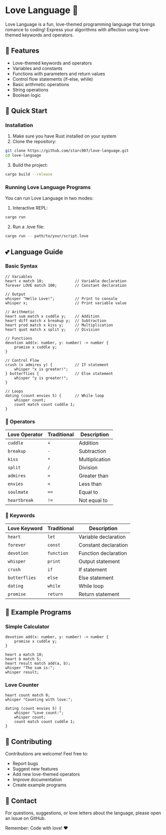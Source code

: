 # Love Language 💝

Love Language is a fun, love-themed programming language that brings romance to coding! Express your algorithms with affection using love-themed keywords and operators.

## 🌟 Features

- Love-themed keywords and operators
- Variables and constants
- Functions with parameters and return values
- Control flow statements (if-else, while)
- Basic arithmetic operations
- String operations
- Boolean logic

## 💖 Quick Start

### Installation

1. Make sure you have Rust installed on your system
2. Clone the repository:

```bash
git clone https://github.com/starc007/love-language.git
cd love-language
```

3. Build the project:

```bash
cargo build --release
```

### Running Love Language Programs

You can run Love Language in two modes:

1. Interactive REPL:

```bash
cargo run
```

2. Run a .love file:

```bash
cargo run -- path/to/your/script.love
```

## 💕 Language Guide

### Basic Syntax

```love
// Variables
heart x match 10;              // Variable declaration
forever LOVE match 100;        // Constant declaration

// Output
whisper "Hello Love!";         // Print to console
whisper x;                     // Print variable value

// Arithmetic
heart sum match x cuddle y;    // Addition
heart diff match x breakup y;  // Subtraction
heart prod match x kiss y;     // Multiplication
heart quot match x split y;    // Division

// Functions
devotion add(x: number, y: number) -> number {
    promise x cuddle y;
}

// Control Flow
crush (x admires y) {          // If statement
    whisper "x is greater!";
} butterflies {                // Else statement
    whisper "y is greater!";
}

// Loops
dating (count envies 5) {      // While loop
    whisper count;
    count match count cuddle 1;
}
```

### 💝 Operators

| Love Operator | Traditional | Description    |
| ------------- | ----------- | -------------- |
| `cuddle`      | `+`         | Addition       |
| `breakup`     | `-`         | Subtraction    |
| `kiss`        | `*`         | Multiplication |
| `split`       | `/`         | Division       |
| `admires`     | `>`         | Greater than   |
| `envies`      | `<`         | Less than      |
| `soulmate`    | `==`        | Equal to       |
| `heartbreak`  | `!=`        | Not equal to   |

### 🎯 Keywords

| Love Keyword  | Traditional | Description          |
| ------------- | ----------- | -------------------- |
| `heart`       | `let`       | Variable declaration |
| `forever`     | `const`     | Constant declaration |
| `devotion`    | `function`  | Function declaration |
| `whisper`     | `print`     | Output statement     |
| `crush`       | `if`        | If statement         |
| `butterflies` | `else`      | Else statement       |
| `dating`      | `while`     | While loop           |
| `promise`     | `return`    | Return statement     |

## 📝 Example Programs

### Simple Calculator

```love
devotion add(x: number, y: number) -> number {
    promise x cuddle y;
}

heart a match 10;
heart b match 5;
heart result match add(a, b);
whisper "The sum is:";
whisper result;
```

### Love Counter

```love
heart count match 0;
whisper "Counting with love:";

dating (count envies 5) {
    whisper "Love count:";
    whisper count;
    count match count cuddle 1;
}
```

## 🤝 Contributing

Contributions are welcome! Feel free to:

- Report bugs
- Suggest new features
- Add new love-themed operators
- Improve documentation
- Create example programs

## 💌 Contact

For questions, suggestions, or love letters about the language, please open an issue on GitHub.

Remember: Code with love! ❤️
